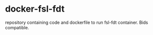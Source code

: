 # docker-fsl-fdt
repository containing code and dockerfile to run fsl-fdt container. Bids compatible.
